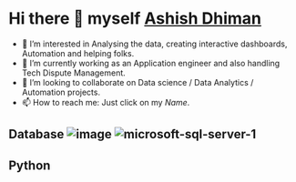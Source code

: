 # Hi there 👋 myself [Ashish Dhiman](https://www.linkedin.com/in/dhiman605/)

* 🔭 I’m interested in Analysing the data, creating interactive dashboards, Automation and helping folks.
* 🌱 I’m currently working as an Application engineer and also handling Tech Dispute Management. 
* 👯 I’m looking to collaborate on Data science / Data Analytics / Automation projects.
* 📫 How to reach me: Just click on my *Name*.

## Database ![image](https://camo.githubusercontent.com/918fce8d50581bd97b7133e677a78ed2cad14f970522f219daaeb6d1c81060e1/68747470733a2f2f696d672e736869656c64732e696f2f62616467652f6d7973716c2d2532333030662e7376673f7374796c653d666f722d7468652d6261646765266c6f676f3d6d7973716c266c6f676f436f6c6f723d7768697465) ![microsoft-sql-server-1](https://github.com/AD006/AD006/assets/96000840/b70e7c85-fa1f-4f58-92a5-28e850c2f80f)

## Python
